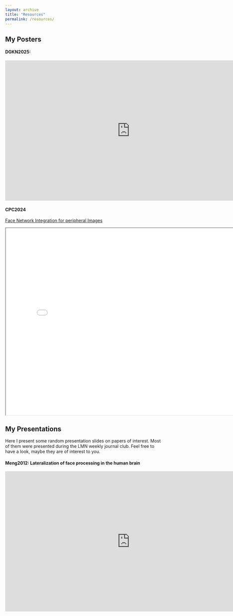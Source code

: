 ```yaml
---
layout: archive
title: "Resources"
permalink: /resources/
---
```


## My Posters

#### DGKN2025: 
<iframe src="https://1drv.ms/v/c/8eb76d99c98fd0b4/ERIygptA-gRImhxXjD8NX4IBQW0SXLQLw2Dn8-B_vQQWVA?e=4UI92N;wdAr=1.7777777777777777"
        width="800px"
        height="450px"
        frameborder="0">
</iframe>

#### CPC2024
<a href="https://github.com/juliaelina/elina-stocker/blob/master/files/CPC24_poster.pdf" target="_blank">Face Network Integration for peripheral Images </a>
<iframe src="elina-stocker/blob/master/files/CPC24_poster.pdf.pdf" width="800px" height="600px"></iframe>


## My Presentations

Here I present some random presentation slides on papers of interest. Most of them were presented during the LMN weekly journal club. Feel free to have a look, maybe they are of interest to you. 

#### Meng2012: Lateralization of face processing in the human brain
<iframe src="https://1drv.ms/p/c/8eb76d99c98fd0b4/IQMSG21iInoXQr3x7i2U5jrYAcl70NYfF3FE2CY9qSC81FA?em=2&amp;wdAr=1.7777777777777777"
        width="800px"
        height="450px"
        frameborder="0">
</iframe>

